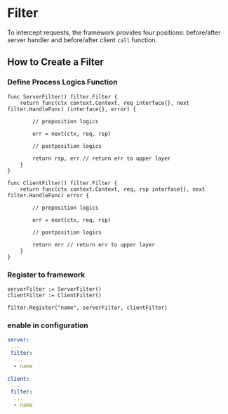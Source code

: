 # Filter

To intercept requests, the framework provides four positions: before/after server handler and before/after client `call`
function.

## How to Create a Filter

### Define Process Logics Function

```golang
func ServerFilter() filter.Filter {
    return func(ctx context.Context, req interface{}, next filter.HandleFunc) (interface{}, error) {
		
		// preposition logics
		
        err = next(ctx, req, rsp)
        
		// postposition logics
        
        return rsp, err // return err to upper layer
    }
}
```
```golang
func ClientFilter() filter.Filter {
    return func(ctx context.Context, req, rsp interface{}, next filter.HandleFunc) error {
        
        // preposition logics
        
        err = next(ctx, req, rsp)
        
        // postposition logics
        
        return err // return err to upper layer
    }
}
```

### Register to framework
```golang
serverFilter := ServerFilter()
clientFilter := ClientFilter()

filter.Register("name", serverFilter, clientFilter)
```

### enable in configuration
```yaml
server:
 ...
 filter:
  ...
  - name 

client:
 ...
 filter:
  ...
  - name 
```
